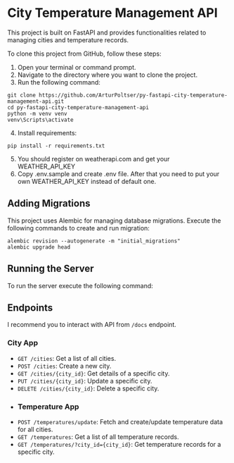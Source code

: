 # City Temperature Management API
This project is built on FastAPI and provides functionalities related to managing cities and temperature records.

To clone this project from GitHub, follow these steps:
1. Open your terminal or command prompt.
2. Navigate to the directory where you want to clone the project.
3. Run the following command:
```shell
git clone https://github.com/ArturPoltser/py-fastapi-city-temperature-management-api.git
cd py-fastapi-city-temperature-management-api
python -m venv venv
venv\Scripts\activate
```
4. Install requirements:
```shell
pip install -r requirements.txt
```
5. You should register on weatherapi.com and get your WEATHER_API_KEY
6. Copy .env.sample and create .env file. After that you need to put your own WEATHER_API_KEY instead of default one.
## Adding Migrations
This project uses Alembic for managing database migrations. Execute the following commands to create and run migration:
```shell
alembic revision --autogenerate -m "initial_migrations"
alembic upgrade head
```
## Running the Server
To run the server execute the following command:
## Endpoints
I recommend you to interact with API from ```/docs``` endpoint.
### City App
* ```GET /cities```: Get a list of all cities.
* ```POST /cities```: Create a new city.
* ```GET /cities/{city_id}```: Get details of a specific city.
* ```PUT /cities/{city_id}```: Update a specific city.
* ```DELETE /cities/{city_id}```: Delete a specific city.
* ### Temperature App
* ```POST /temperatures/update```: Fetch and create/update temperature data for all cities.
* ```GET /temperatures```: Get a list of all temperature records.
* ```GET /temperatures/?city_id={city_id}```: Get temperature records for a specific city.